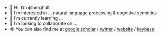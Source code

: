 - 👋 Hi, I’m @bergholt
- 👀 I’m interested in ... natural language processing & cognitive semiotics
- 🌱 I’m currently learning ...
- 💞️ I’m looking to collaborate on ...
- 🕸️ You can also find me at [google scholar](https://scholar.google.com/citations?user=Wh_RhH8AAAAJ&hl=en) / [twitter](https://twitter.com/kasperbergholt) / [website](https://bergholt.net/) / [keybase](https://keybase.io/bergholt)

<!---
bergholt/bergholt is a ✨ special ✨ repository because its `README.md` (this file) appears on your GitHub profile.
You can click the Preview link to take a look at your changes.
--->
